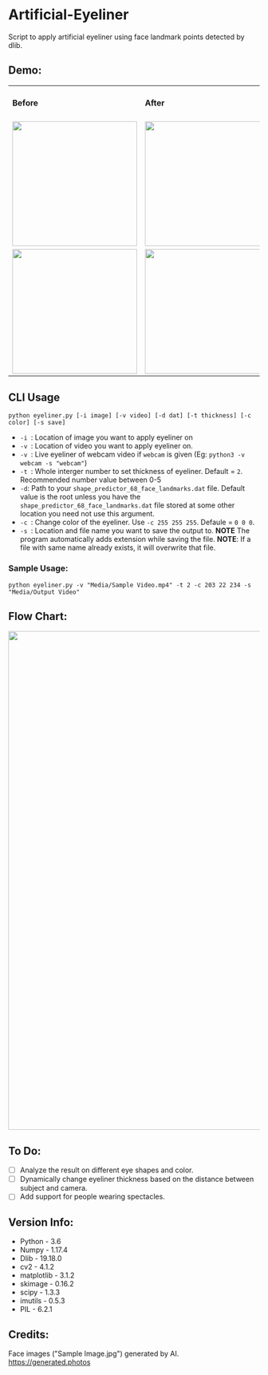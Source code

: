 # Artificial-Eyeliner
Script to apply artificial eyeliner using face landmark points detected by dlib.

## Demo:
<table>
  <tr>
    <td><h4>Before</h4></td>
    <td><h4>After</h4></td>
  </tr>
  <tr>
    <td><img src="https://github.com/kaushil24/Artificial-Eyeliner/blob/master/Media/Sample%20Image.jpg" height="250" width="250"></td>
    <td><img src="https://github.com/kaushil24/Artificial-Eyeliner/blob/master/Media/Output%20Image.png" height="250" width="250"></td>
  </tr>
   <tr>
    <td><img src="https://github.com/kaushil24/Artificial-Eyeliner/blob/master/Media/sample%20gif.gif" height="250" width="250"></td>
    <td><img src="https://github.com/kaushil24/Artificial-Eyeliner/blob/master/Media/output%20gif.gif" height="250" width="250"></td>
  </tr>
 </table>
 
 ## CLI Usage
 ```python eyeliner.py [-i image] [-v video] [-d dat] [-t thickness] [-c color] [-s save]```
 * ```-i ```: Location of image you want to apply eyeliner on
 * ```-v ```: Location of video you want to apply eyeliner on.
 * ```-v ```: Live eyeliner of webcam video if ```webcam``` is given (Eg: ```python3 -v webcam -s "webcam"```)
 * ```-t ```: Whole interger number to set thickness of eyeliner. Default = ```2```. Recommended number value between 0-5
 * ```-d```: Path to your ```shape_predictor_68_face_landmarks.dat``` file. Default value is the root unless you have the ```shape_predictor_68_face_landmarks.dat``` file stored at some other location you need not use this argument.
 * ```-c ```: Change color of the eyeliner. Use ```-c 255 255 255```. Defaule = ```0 0 0```.
 * ```-s ```: Location and file name you want to save the output to. **NOTE** The program automatically adds extension while saving the file. **NOTE**: If a file with same name already exists, it will overwrite that file.
 
### Sample Usage:
```python eyeliner.py -v "Media/Sample Video.mp4" -t 2 -c 203 22 234 -s "Media/Output Video" ```
 
## Flow Chart:
<img src="https://github.com/kaushil24/Artificial-Eyeliner/blob/master/Media/working.jpg" height="1000">

## To Do:
- [ ] Analyze the result on different eye shapes and color.
- [ ] Dynamically change eyeliner thickness based on the distance between subject and camera.
- [ ] Add support for people wearing spectacles. 

## Version Info:
* Python - 3.6
* Numpy - 1.17.4
* Dlib - 19.18.0
* cv2 - 4.1.2
* matplotlib - 3.1.2
* skimage - 0.16.2
* scipy - 1.3.3
* imutils - 0.5.3
* PIL - 6.2.1

## Credits:
Face images ("Sample Image.jpg") generated by AI. https://generated.photos
